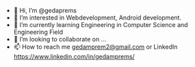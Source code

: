 - 👋 Hi, I’m @gedaprems
- 👀 I’m interested in Webdevelopment, Android development.
- 🌱 I’m currently learning Engineering in Computer Science and Engineering Field
- 💞️ I’m looking to collaborate on ...
- 📫 How to reach me gedamprem2@gmail.com or LinkedIn https://www.linkedin.com/in/gedamprems/

<!---
gedaprems/gedaprems is a ✨ special ✨ repository because its `README.md` (this file) appears on your GitHub profile.
You can click the Preview link to take a look at your changes.
--->
